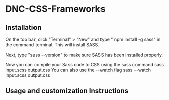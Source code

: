 # DNC-CSS-Frameworks

## Installation 

On the top bar, click "Terminal" > "New" and type " npm install -g sass" in the command terminal. This will install SASS.

Next, type "sass --version" to make sure SASS has been installed properly.

Now you can compile your Sass code to CSS using the sass command sass input.scss output.css You can also use the --watch flag sass --watch input.scss output.css



## Usage and customization Instructions